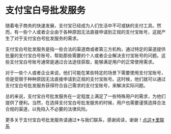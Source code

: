 # 支付宝白号批发服务

随着电子商务的快速发展，支付宝已经成为人们生活中不可或缺的支付工具。然而，有一些个人或者企业由于各种原因无法直接申请到正规的支付宝账号，这就产生了对于支付宝白号批发服务的需求。

支付宝白号批发服务是指一些合法的渠道商或者第三方机构，通过特定的渠道提供批量的支付宝白号账号，帮助那些需要的个人或者企业解决支付宝账号的问题。这些支付宝白号账号通常是通过合法途径获取，能够满足用户的正常使用需求。

对于一些个人或者企业来说，他们可能在某些特定的场景下需要使用支付宝账号，但是受限于种种原因无法直接申请到正规的支付宝账号。这时候，他们就可以通过支付宝白号批发服务获得符合自己需求的支付宝账号，来解决实际问题。

总的来说，支付宝白号批发服务在一定程度上满足了一些特殊用户的需求，为他们提供了便利。当然，在选择支付宝白号批发服务的时候，用户也需要谨慎选择合法合规的渠道，以免陷入不必要的法律风险。

更多关于支付宝白号批发服务请通过✈与我们联系，感谢阅读，谢谢！[点这✈里联系](https://c.k02.cc)
